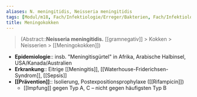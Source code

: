 ```yaml
---
aliases: N. meningitidis, Neisseria meningitidis
tags: [Modul/m18, Fach/Infektiologie/Erreger/Bakterien, Fach/Infektiologie/Reiseimpfung]
title: Meningokokken
---
```

> (Abstract::**Neisseria meningitidis.** [[gramnegativ]] > Kokken > Neisserien > [[Meningokokken]])
- **Epidemiologie**:: insb. "Meningitisgürtel" in Afrika, Arabische Halbinsel, USA/Kanada/Australien
- **Erkrankung**:: Eitrige [[Meningitis]], [[Waterhouse-Friderichsen-Syndrom]], [[Sepsis]]
- **[[Prävention]]**:: Isolierung, Postexpositionsprophylaxe ([[Rifampicin]])
	- [[Impfung]] gegen Typ A, C – nicht gegen häufigsten Typ B